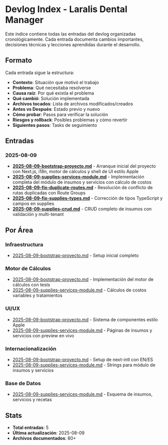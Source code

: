 # Devlog Index - Laralis Dental Manager

Este índice contiene todas las entradas del devlog organizadas cronológicamente. Cada entrada documenta cambios importantes, decisiones técnicas y lecciones aprendidas durante el desarrollo.

## Formato

Cada entrada sigue la estructura:
- **Contexto**: Situación que motivó el trabajo
- **Problema**: Qué necesitaba resolverse
- **Causa raíz**: Por qué existía el problema
- **Qué cambió**: Solución implementada
- **Archivos tocados**: Lista de archivos modificados/creados
- **Antes vs Después**: Estado previo y nuevo
- **Cómo probar**: Pasos para verificar la solución
- **Riesgos y rollback**: Posibles problemas y cómo revertir
- **Siguientes pasos**: Tasks de seguimiento

## Entradas

### 2025-08-09

- **[2025-08-09-bootstrap-proyecto.md](2025-08-09-bootstrap-proyecto.md)** - Arranque inicial del proyecto con Next.js, i18n, motor de cálculos y shell de UI estilo Apple
- **[2025-08-09-supplies-services-module.md](2025-08-09-supplies-services-module.md)** - Implementación completa del módulo de insumos y servicios con cálculo de costos
- **[2025-08-09-fix-duplicate-routes.md](2025-08-09-fix-duplicate-routes.md)** - Resolución de conflicto de rutas duplicadas con Route Groups
- **[2025-08-09-fix-supplies-types.md](2025-08-09-fix-supplies-types.md)** - Corrección de tipos TypeScript y campos en supplies
- **[2025-08-09-supplies-crud.md](2025-08-09-supplies-crud.md)** - CRUD completo de insumos con validación y multi-tenant

## Por Área

### Infraestructura
- [2025-08-09-bootstrap-proyecto.md](2025-08-09-bootstrap-proyecto.md) - Setup inicial completo

### Motor de Cálculos
- [2025-08-09-bootstrap-proyecto.md](2025-08-09-bootstrap-proyecto.md) - Implementación del motor de cálculos con tests
- [2025-08-09-supplies-services-module.md](2025-08-09-supplies-services-module.md) - Cálculos de costos variables y tratamientos

### UI/UX
- [2025-08-09-bootstrap-proyecto.md](2025-08-09-bootstrap-proyecto.md) - Sistema de componentes estilo Apple
- [2025-08-09-supplies-services-module.md](2025-08-09-supplies-services-module.md) - Páginas de insumos y servicios con preview en vivo

### Internacionalización
- [2025-08-09-bootstrap-proyecto.md](2025-08-09-bootstrap-proyecto.md) - Setup de next-intl con EN/ES
- [2025-08-09-supplies-services-module.md](2025-08-09-supplies-services-module.md) - Strings para módulo de insumos y servicios

### Base de Datos
- [2025-08-09-supplies-services-module.md](2025-08-09-supplies-services-module.md) - Esquema de insumos, servicios y recetas

## Stats

- **Total entradas**: 5
- **Última actualización**: 2025-08-09
- **Archivos documentados**: 80+